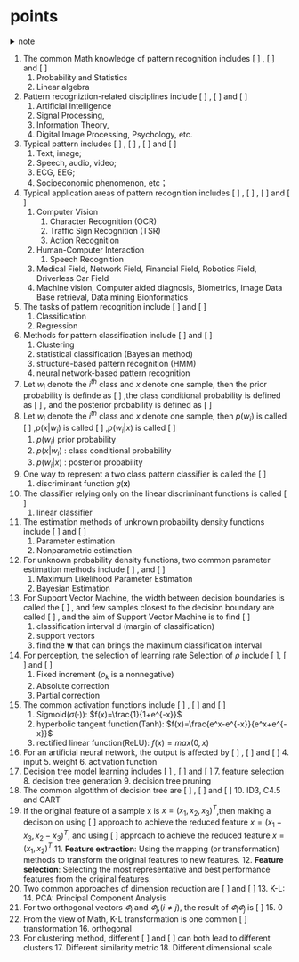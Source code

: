 # points

<details><summary>note</summary>
老师说会从这58个空中出29个考，但是我只找到了53个,经过补充现在有56个了
</details>


1. The common Math knowledge of pattern recognition includes [ ] , [ ] and [ ]
	1. Probability and Statistics
	2. Linear algebra
2. Pattern recogniztion-related disciplines include [ ] , [ ] and [ ]
	1. Artificial Intelligence
	2. Signal Processing,
	3. Information Theory,
	4. Digital Image Processing, Psychology, etc.
3. Typical pattern includes [ ] , [ ] , [ ] and [ ]
	1. Text, image;
	2. Speech, audio, video;
	3. ECG, EEG;
	4. Socioeconomic phenomenon, etc；
4. Typical application areas of pattern recognition  includes [ ] , [ ] , [ ] and [ ]
	1. Computer Vision
		1. Character Recognition (OCR)
		2. Traffic Sign Recognition (TSR)
		3. Action Recognition
	2. Human-Computer Interaction
		1. Speech Recognition
	3. Medical Field, Network Field, Financial Field, Robotics Field, Driverless Car Field
	4. Machine vision, Computer aided diagnosis, Biometrics, Image Data Base retrieval, Data mining Bionformatics
5. The tasks of pattern recognition include [ ] and [ ]
	1. Classification
	2. Regression
6. Methods for pattern classification include [ ] and [ ]
	1. Clustering
	2. statistical classification (Bayesian method)
	3. structure-based pattern recognition (HMM)
	4. neural network-based pattern recognition
7. Let $w_i$ denote the $i^{th}$ class and $x$ denote one sample, then the prior probability is definde as [ ] ,the class conditional probability is defined as [ ] , and the posterior probability is defined as [ ]
8. Let $w_i$ denote the $i^{th}$ class and $x$ denote one sample, then $p(w_i)$ is called [ ] ,$p(x|w_i)$ is called [ ] ,$p(w_i|x)$ is called [ ]
	1.  $p(w_i)$ prior probability
	2. $p(x|w_i)$ : class conditional probability
	3. $p(w_i|x)$ :  posterior probability
9. One way to represent a two class pattern classifier is called the [ ]
	1. discriminant function 𝑔(𝐱)
10. The classifier relying only on the linear discriminant functions is called [ ]
	1. linear classifier
11. The estimation methods of unknown probability density functions include [ ] and [ ]
	1. Parameter estimation
	2. Nonparametric estimation
12. For unknown probability density functions, two common parameter estimation methods include [ ] , and [ ]
	1. Maximum Likelihood Parameter Estimation
	2. Bayesian Estimation
13. For Support Vector Machine, the width between decision boundaries is called the [ ] , and few samples closest to the decision boundary are called [ ] , and the aim of Support Vector Machine is to find [ ]
	1. classification interval d (margin of classification)
	2. support vectors
	3. find the 𝐰 that can brings the maximum classification interval
14. For perception, the selection of learning rate Selection of $\rho$ include [ ], [ ] and [ ]
	1. Fixed increment ($ρ_k$ is a nonnegative)
	2. Absolute correction
	3. Partial correction
15. The common activation functions include [ ] , [ ] and [ ]
	1. Sigmoid($\sigma(\cdot)$): $f(x)=\frac{1}{1+e^{-x}}$
	2. hyperbolic tangent function(Tanh): $f(x)=\frac{e^x-e^{-x}}{e^x+e^{-x}}$
	3. rectified linear function(ReLU): $f(x)=max(0,x)$
16. For an artificial neural network, the output is affected by [ ] , [ ] and [ ]
	4. input
	5. weight
	6. activation function
17. Decision tree model learning includes [ ] , [ ] and [ ]
	7. feature selection
	8. decision tree generation
	9. decision tree pruning
18. The common algotithm of decision tree are [ ] , [ ] and [ ]
	10. ID3, C4.5 and CART
19. If the original feature of a sample x is $x=(x_1,x_2,x_3)^T$,then making a decison on  using [ ] approach to achieve the reduced feature $x=(x_1-x_3,x_2-x_3)^T$, and using [ ] approach to achieve the reduced feature $x=(x_1,x_2)^T$
	11. **Feature extraction**:  Using the mapping (or transformation) methods to transform the original features to new features.
	12. **Feature selection**: Selecting the most representative and best performance features from the original features.
20. Two common approaches of dimension reduction are [ ] and [ ]
	13. K-L:
	14. PCA: Principal Component Analysis
21. For two orthogonal vectors $\varPhi_i$ and $\varPhi_j$,($i\neq j$), the result of $\varPhi_i \varPhi_j$ is [ ]
	15. 0
22. From the view of Math, K-L transformation is one common [ ] transformation
	16. orthogonal
23. For clustering method, different [ ] and [ ] can both lead to  different clusters
	17. Different similarity metric
	18. Different dimensional scale





